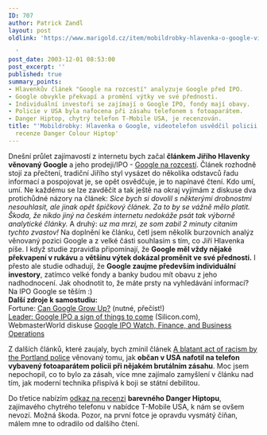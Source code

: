 ```yaml
---
ID: 707
author: Patrick Zandl
layout: post
oldlink: 'https://www.marigold.cz/item/mobildrobky-hlavenka-o-google-videotelefon-usvedcil-policii-z-rasismu-recenze-danger-colour-hiptop

  '
post_date: 2003-12-01 08:53:00
post_excerpt: ''
published: true
summary_points:
- Hlavenkův článek "Google na rozcestí" analyzuje Google před IPO.
- Google obvykle překvapí a promění výtky ve své přednosti.
- Individuální investoři se zajímají o Google IPO, fondy mají obavy.
- Policie v USA byla nafocena při zásahu telefonem s fotoaparátem.
- Danger Hiptop, chytrý telefon T-Mobile USA, je recenzován.
title: "'Mobildrobky: Hlavenka o Google, videotelefon usvědčil policii z rasismu,"
  recenze Danger Colour Hiptop'
---
```


<p>
Dnešní průlet zajímavostí z internetu bych začal <STRONG>článkem Jiřího Hlavenky věnovaný Google</STRONG> a jeho prodeji/IPO - <A href="http://www.zive.cz/h/Byznys/Ar.asp?ARI=113791&amp;CAI=2034" target=_blank>Google na rozcestí</A>. Článek rozhodně stojí za přečtení, tradiční Jiřího styl vysázet do několika odstavců řadu informací a pospojovat je, se opět osvědčuje, je to napínavé čtení. Kdo umí, umí. Ne každému se lze zavděčit a tak ještě na okraj vyjímám z diskuse dva protichůdné názory na článek:<EM> Sice bych si dovolil s některými drobnostmi nesouhlasit, ale jinak opět špičkový článek. Za to by se vážně mělo platit. Škoda, že nikdo jiný na českém internetu nedokáže psát tak výborně analytické články.</EM> A druhý: <EM>uz ma mrzi, ze som zabil 2 minuty citanim tychto zvastov!</EM> Na doplnění ke článku, četl jsem několik burzovních analýz věnovaný pozici Google a z velké části souhlasím s tím, co Jiří Hlavenka píše. I když studie zpravidla připomínají, že <STRONG>Google měl vždy nějaké překvapení v rukávu</STRONG> a <STRONG>většinu výtek dokázal proměnit ve své přednosti.</STRONG> I přesto ale studie odhadují, že <STRONG>Google zaujme především individuální investory</STRONG>, zatímco velké fondy a banky budou mít obavu z jeho nadhodnocení. Jak ohodnotit to, že máte prsty na vyhledávání informací? Na IPO Google se těším :)<BR><STRONG>Další zdroje k samostudiu:</STRONG> <BR>Fortune: <A href="http://www.fortune.com/fortune/technology/articles/0,15114,548765-1,00.html" target=_blank>Can Google Grow Up?</A>&#160;(nutné, přečíst!)<BR><A href="http://www.silicon.com/comment/0,39024711,39116593,00.htm" target=_blank>Leader: Google IPO a sign of things to come</SPAN></A>&#160;(Silicon.com), <BR>WebmasterWorld diskuse <A href="http://www.webmasterworld.com/forum86/" target=_blank>Google IPO Watch, Finance, and Business Operations</A></p>

<p>
Z dalších článků, které zaujaly, bych zmínil článek <A href="http://www.textually.org/picturephoning/archives/002431.htm" target=_blank>A blatant act of racism by the Portland police</A> věnovaný tomu, jak <STRONG>občan v USA nafotil na telefon vybavený fotoaparátem policii při nějakém brutálním zásahu</STRONG>. Moc jsem nepochopil, co to bylo za zásah, více mne zajímalo zamyšlení v článku nad tím, jak moderní technika přispívá k boji se státní debilitou. </p>

<p>
Do třetice nabízím <A href="http://www.howardchui.com/modules.php?name=Sections&amp;sop=viewarticle&amp;artid=150" target=_blank>odkaz na recenzi</A> <STRONG>barevného Danger Hiptopu</STRONG>, zajímavého chytrého telefonu v nabídce T-Mobile USA, k nám se ovšem nevozí. Možná škoda. Pozor, na první fotce je opravdu vysmátý číňan, málem mne to odradilo od dalšího čtení.</p>
